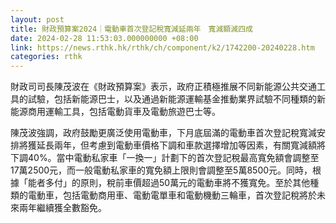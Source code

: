```yaml
---
layout: post
title: 財政預算案2024｜電動車首次登記稅寬減延兩年　寬減額減四成
date: 2024-02-28 11:53:03.000000000 +08:00
link: https://news.rthk.hk/rthk/ch/component/k2/1742200-20240228.htm
categories: rthk
---
```


財政司司長陳茂波在《財政預算案》表示，政府正積極推展不同新能源公共交通工具的試驗，包括新能源巴士，以及通過新能源運輸基金推動業界試驗不同種類的新能源商用運輸工具，包括電動貨車及電動旅遊巴士等。

陳茂波強調，政府鼓勵更廣泛使用電動車，下月底屆滿的電動車首次登記稅寬減安排將獲延長兩年，但考慮到電動車價格下調和車款選擇增加等因素，有關寬減額將下調40%。當中電動私家車「一換一」計劃下的首次登記稅最高寬免額會調整至17萬2500元，而一般電動私家車的寬免額上限則會調整至5萬8500元。同時，根據「能者多付」的原則，稅前車價超過50萬元的電動車將不獲寬免。至於其他種類的電動車，包括電動商用車、電動電單車和電動機動三輪車，首次登記稅將於未來兩年繼續獲全數豁免。
